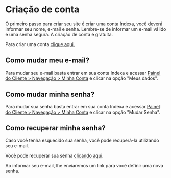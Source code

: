 # Criação de conta

O primeiro passo para criar seu site é criar uma conta Indexa, você deverá informar seu nome, e-mail e senha. Lembre-se de informar um e-mail válido e uma senha segura. A criação de conta é gratuita.

Para criar uma conta [clique aqui.](https://indexapro.com.br/criar-conta)
<!-- For full documentation visit [mkdocs.org](https://www.mkdocs.org). -->

## Como mudar meu e-mail?

Para mudar seu e-mail basta entrar em sua conta Indexa e acessar [Painel do Cliente > Navegação > Minha Conta](https://indexapro.com.br/dashboard/minha-conta) e clicar na opção "Meus dados".


## Como mudar minha senha?

Para mudar sua senha basta entrar em sua conta Indexa e acessar [Painel do Cliente > Navegação > Minha Conta](https://indexapro.com.br/dashboard/minha-conta) e clicar na opção "Mudar Senha".

## Como recuperar minha senha?

Caso você tenha esquecido sua senha, você pode recuperá-la utilizando seu e-mail. 

Você pode recuperar sua senha [clicando aqui](https://indexapro.com.br/recuperar-senha).

Ao informar seu e-mail, lhe enviaremos um link para você definir uma nova senha.

